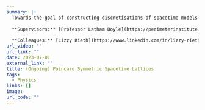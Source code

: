 ```yaml
---
summary: |+
  Towards the goal of constructing discretisations of spacetime models that preserve as large of a discrete subgroup of Poincare symmetry as possible, we investigate lattices in maximally-symmetric relativistic geometries (i.e. Minkowski, de Sitter, and Anti-de Sitter spaces), and explore their properties and symmetry groups. 
  
  **Supervisors:** [Professor Latham Boyle](https://perimeterinstitute.ca/people/latham-boyle), [Professor Jasper van Wezel](https://www.jvanwezel.com).
  
  **Colleagues:** [Lizzy Rieth](https://www.linkedin.com/in/lizzy-rieth-1a74351bb/?originalSubdomain=nl), [Dr Felix Flicker](https://www.felixflicker.com).
url_video: ""
url_link: ""
date: 2023-07-01
external_link: ""
title: (Ongoing) Poincare Symmetric Spacetime Lattices
tags:
  - Physics
links: []
image: 
url_code: ""
---
```


